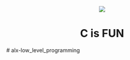 <p align="center"> <img src ="https://assets.imaginablefutures.com/media/images/ALX_Logo.max-200x150.png"> </p> 
<h1 align="center"> C is FUN </h1>
# alx-low_level_programming
